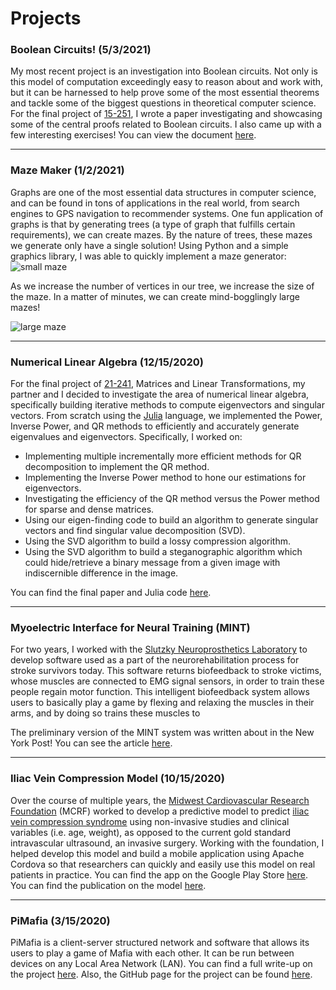 # Projects

### Boolean Circuits! (5/3/2021)
My most recent project is an investigation into Boolean circuits. Not only is this model of computation exceedingly easy to reason about and work with, but it can be harnessed to help prove some of the most essential theorems and tackle some of the biggest questions in theoretical computer science. For the final project of [15-251](http://www.cs.cmu.edu/~15251/), I wrote a paper investigating and showcasing some of the central proofs related to Boolean circuits. I also came up with a few interesting exercises! You can view the document [here](http://torink.me/SERVER/Boolean%20Circuits!.pdf).
* * *
### Maze Maker (1/2/2021) 
Graphs are one of the most essential data structures in computer science, and can be found in tons of applications in the real world, from search engines to GPS navigation to recommender systems. One fun application of graphs is that by generating trees (a type of graph that fulfills certain requirements), we can create mazes. By the nature of trees, these mazes we generate only have a single solution! Using Python and a simple graphics library, I was able to quickly implement a maze generator:
![small maze](http://torink.me/images/small-maze.png)

As we increase the number of vertices in our tree, we increase the size of the maze. In a matter of minutes, we can create mind-bogglingly large mazes!

![large maze](http://torink.me/images/large-maze.png)

* * *
### Numerical Linear Algebra (12/15/2020)
For the final project of [21-241](http://coursecatalog.web.cmu.edu/schools-colleges/melloncollegeofscience/departmentofmathematicalsciences/courses/), Matrices and Linear Transformations, my partner and I decided to investigate the area of numerical linear algebra, specifically building iterative methods to compute eigenvectors and singular vectors. From scratch using the [Julia](https://docs.julialang.org/en/v1/) language, we implemented the Power, Inverse Power, and QR methods to efficiently and accurately generate eigenvalues and eigenvectors. Specifically, I worked on:
* Implementing multiple incrementally more efficient methods for QR decomposition to implement the QR method.
* Implementing the Inverse Power method to hone our estimations for eigenvectors.
* Investigating the efficiency of the QR method versus the Power method for sparse and dense matrices.
* Using our eigen-finding code to build an algorithm to generate singular vectors and find singular value decomposition (SVD).
* Using the SVD algorithm to build a lossy compression algorithm.
* Using the SVD algorithm to build a steganographic algorithm which could hide/retrieve a binary message from a given image with indiscernible difference in the image.

You can find the final paper and Julia code [here](http://torink.me/SERVER/eigenfinding.pdf).

* * *
### Myoelectric Interface for Neural Training (MINT)
For two years, I worked with the [Slutzky Neuroprosthetics Laboratory](https://sites.northwestern.edu/slutzkylab/) to develop software used as a part of the  neurorehabilitation process for stroke survivors today.  This software returns biofeedback to stroke victims, whose muscles are connected to EMG signal sensors, in order to train these people regain motor function. This intelligent biofeedback system allows users to basically play a game by flexing and relaxing the muscles in their arms, and by doing so trains these muscles to 

The preliminary version of the MINT system was written about in the New York Post! You can see the article [here](https://nypost.com/2019/03/20/this-video-game-helps-stroke-victims-regain-movement/).

* * *
### Iliac Vein Compression Model (10/15/2020)
Over the course of multiple years, the [Midwest Cardiovascular Research Foundation](http://www.mcrfmd.com/) (MCRF) worked to develop a predictive model to predict [iliac vein compression syndrome](https://www.ncbi.nlm.nih.gov/pmc/articles/PMC4663376/) using non-invasive studies and clinical variables (i.e. age, weight), as opposed to the current gold standard intravascular ultrasound, an invasive surgery. Working with the foundation, I helped develop this model and build a mobile application using Apache Cordova so that researchers can quickly and easily use this model on real patients in practice. You can find the app on the Google Play Store [here](https://play.google.com/store/apps/details?id=com.mcrfmd.iliac&hl=en_US&gl=US). You can find the publication on the model [here](https://pubmed.ncbi.nlm.nih.gov/33385981/).
* * *
### PiMafia (3/15/2020)
PiMafia is a client-server structured network and software that allows its users to play a game of Mafia with each other. It can be run between devices on any Local Area Network (LAN). You can find a full write-up on the project [here](https://torink2.github.io/pimafia.html). Also, the GitHub page for the project can be found [here](https://github.com/TorinK2/PiMafia).
<!--stackedit_data:
eyJoaXN0b3J5IjpbLTE1MjU3MDg5MzMsLTE3NDMyMTQ0MzcsLT
E1Njg3MDczNTEsLTE0ODgyMDcwOTksLTE0Nzg4MjMyMjcsLTk2
OTkyODYyMywtMjA1NTQyMzI1MCwxNjMzMDU3MzAyLDEwMjI3OT
E0MDIsMTIwNTE2NzIxLC0xNzg5NjUxOTYzXX0=
-->